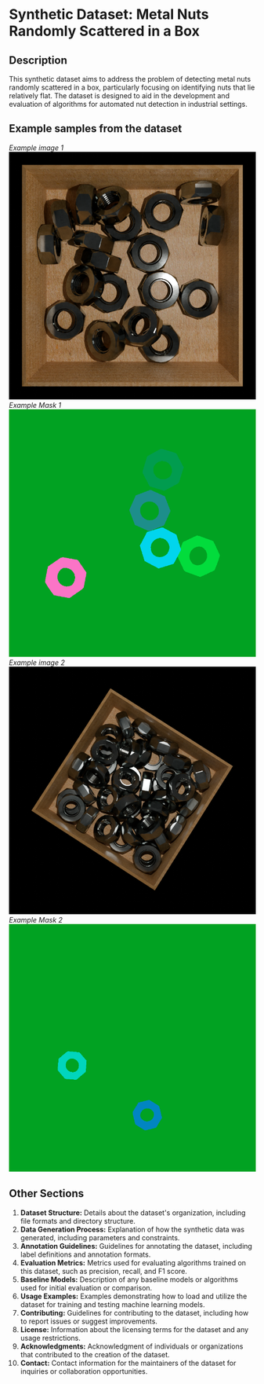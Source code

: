 # Synthetic Dataset: Metal Nuts Randomly Scattered in a Box

## Description
This synthetic dataset aims to address the problem of detecting metal nuts randomly scattered in a box, particularly focusing on identifying nuts that lie relatively flat. The dataset is designed to aid in the development and evaluation of algorithms for automated nut detection in industrial settings.

## Example samples from the dataset
*Example image 1*
![Example Image 1](example_image_0550.png)
*Example Mask 1*
![Example Mask 1](example_mask_0550.png)
*Example image 2*
![Example Image 2](example_image_0100.png)
*Example Mask 2*
![Example Mask 2](example_mask_0100.png)

## Other Sections
1. **Dataset Structure:** Details about the dataset's organization, including file formats and directory structure.
2. **Data Generation Process:** Explanation of how the synthetic data was generated, including parameters and constraints.
3. **Annotation Guidelines:** Guidelines for annotating the dataset, including label definitions and annotation formats.
4. **Evaluation Metrics:** Metrics used for evaluating algorithms trained on this dataset, such as precision, recall, and F1 score.
5. **Baseline Models:** Description of any baseline models or algorithms used for initial evaluation or comparison.
6. **Usage Examples:** Examples demonstrating how to load and utilize the dataset for training and testing machine learning models.
7. **Contributing:** Guidelines for contributing to the dataset, including how to report issues or suggest improvements.
8. **License:** Information about the licensing terms for the dataset and any usage restrictions.
9. **Acknowledgments:** Acknowledgment of individuals or organizations that contributed to the creation of the dataset.
10. **Contact:** Contact information for the maintainers of the dataset for inquiries or collaboration opportunities.
